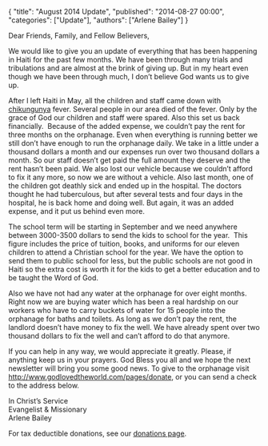 {
  "title": "August 2014 Update",
  "published": "2014-08-27 00:00",
  "categories": ["Update"],
  "authors": ["Arlene Bailey"]
}

<p>
	Dear Friends, Family, and Fellow Believers,</p>
<p>
	We would like to give you an update of everything that has been happening in Haiti for the past few months. We have been through many trials and tribulations and are almost at the brink of giving up. But in my heart even though we have been through much, I don&rsquo;t believe God wants us to give up.</p>
<p>
	After I left Haiti in May, all the children and staff came down with <a href="http://www.cdc.gov/chikungunya/">chikungunya</a> fever. Several people in our area died of the fever. Only by the grace of God our children and staff were spared. Also this set us back financially.&nbsp; Because of the added expense, we couldn&rsquo;t pay the rent for three months on the orphanage. Even when everything is running better we still don&rsquo;t have enough to run the orphanage daily. We take in a little under a thousand dollars a month and our expenses run over two thousand dollars a month. So our staff doesn&rsquo;t get paid the full amount they deserve and the rent hasn&rsquo;t been paid. We also lost our vehicle because we couldn&rsquo;t afford to fix it any more, so now we are without a vehicle. Also last month, one of the children got deathly sick and ended up in the hospital. The doctors thought he had tuberculous, but after several tests and four days in the hospital, he is back home and doing well. But again, it was an added expense, and it put us behind even more.</p>
<p>
	The school term will be starting in September and we need anywhere between 3000-3500 dollars to send the kids to school for the year.&nbsp; This figure includes the price of tuition, books, and uniforms for our eleven children to attend a Christian school for the year. We have the option to send them to public school for less, but the public schools are not good in Haiti so the extra cost is worth it for the kids to get a better education and to be taught the Word of God.</p>
<p>
	Also we have not had any water at the orphanage for over eight months. Right now we are buying water which has been a real hardship on our workers who have to carry buckets of water for 15 people into the orphanage for baths and toilets. As long as we don&rsquo;t pay the rent, the landlord doesn&rsquo;t have money to fix the well. We have already spent over two thousand dollars to fix the well and can&rsquo;t afford to do that anymore.</p>
<p>
	If you can help in any way, we would appreciate it greatly. Please, if anything keep us in your prayers. God Bless you all and we hope the next newsletter will bring you some good news. To give to the orphanage visit <a href="/pages/donate">http://www.godlovedtheworld.com/pages/donate</a>, or you can send a check to the address below.</p>
<p>
	In Christ&rsquo;s Service<br />
	Evangelist &amp; Missionary<br />
	Arlene Bailey</p>
<p>

For tax deductible donations, see our [donations page](/pages/donate).
